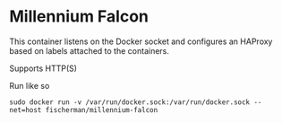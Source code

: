 # Millennium Falcon 

This container listens on the Docker socket and configures an HAProxy based on labels attached to the containers.

Supports HTTP(S)

Run like so
```
sudo docker run -v /var/run/docker.sock:/var/run/docker.sock --net=host fischerman/millennium-falcon
```